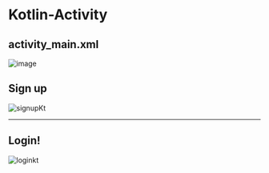 # Kotlin-Activity

## activity_main.xml

![image](https://user-images.githubusercontent.com/47055652/128059984-6cd513a7-5221-48d8-b37c-1e3f54309905.png)


## Sign up 
![signupKt](https://user-images.githubusercontent.com/47055652/128060281-719a2041-ee79-40b2-a1be-cd64f0dc2ae3.jpeg)

-------------------

## Login!
![loginkt](https://user-images.githubusercontent.com/47055652/128060253-0565537b-6e06-431a-a0d8-44afd8b9979b.jpeg)

